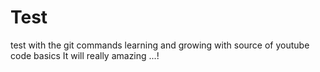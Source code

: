 # Test
test with the git commands learning and growing with source of youtube code basics It will really amazing ...!

